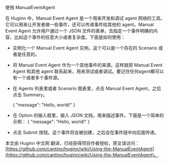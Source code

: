 使用 ManualEventAgent

在 Huginn 中，Manual Event Agent 是一个用来开发和调试 agent 网络的工具。它可以用来让开发者做一些事件，还可以传递事件给其他的 agent。Manual Event Agent 允许用户通过一个 JSON 文件的表单，去指定一个事件明确的内容，比如这个事件的任意大小或者复杂度。下面是如何使用：

* 实例化一个 Manual Event Agent 实例。这个可以是一个存在的 Scenario 或者是任意的。

* 将 Manual Event Agent 作为一个其他事件的来源。这样就把 Manual Event Agent 和其他 agent 联系起来，用来测试或者调试。要记住任何agent都可以有一个或者多个事件源。

* 在 Agents 列表里或者 Scenario 图表里，点击 Manual Event Agent，之后点击 Summary。

    { "message": "Hello, world!" }

* 在 Option 的输入框里，输入 JSON 文档，用来描述事件。下面是一个简单的示例：
	 { "message": "Hello, world!" }

* 点击 Submit 按钮。这个事件将会被创建，之后会在事件链中向后面传递。

本文由 Huginn 中文网 翻译，已经获得项目作者授权，原文请访问：[https://github.com/cantino/huginn/wiki/Using-the-ManualEventAgent](https://github.com/cantino/huginn/wiki/Using-the-ManualEventAgent)。

